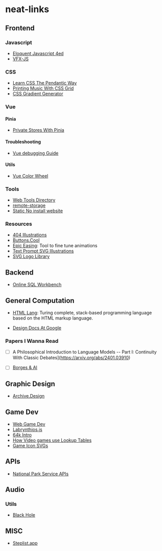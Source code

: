 # neat-links

## Frontend

### Javascript
* [Eloquent Javascript 4ed](https://eloquentjavascript.net/)
* [VFX-JS](https://amagi.dev/vfx-js/)

### CSS
* [Learn CSS The Pendantic Way](https://github.com/mixu/cssbook)
* [Printing Music With CSS Grid](https://cruncher.ch/blog/printing-music-with-css-grid/)
* [CSS Gradient Generator](https://cssgradientgenerator.com/)

### Vue

#### Pinia
* [Private Stores With Pinia](https://masteringpinia.com/blog/how-to-create-private-state-in-stores)

#### Troubleshooting
* [Vue debugging Guide](https://dev.to/zipy/decoding-14-vuejs-errors-a-vuejs-debugging-guide-7nn)
#### Utils
* [Vue Color Wheel](https://vue-color-wheel.vercel.app/)
### Tools
* [Web Tools Directory](https://www.websiteplanet.com/webtools/)
* [remote-storage](https://github.com/FrigadeHQ/remote-storage)
* [Static No install website](https://pgs.sh/)
### Resources
* [404 Illustrations](https://www.kapwing.com/404-illustrations)
* [Buttons.Cool](https://www.buttons.cool/)
* [Epic Easing](https://epiceasing.com/?curve=0.470%2C0.000%2C0.745%2C0.715&language=css): Tool to fine tune animations
* [Text Prompt SVG Illustrations](https://svg.io/)
* [SVG Logo Library](https://svgl.vercel.app/)



## Backend
* [Online SQL Workbench](https://sql-workbench.com/)

## General Computation
* [HTML Lang](https://html-lang.org/): Turing complete, stack-based programming language based on the HTML markup language.

* [Design Docs At Google](https://www.industrialempathy.com/posts/design-docs-at-google/)

### Papers I Wanna Read
- [ ] A Philosophical Introduction to Language Models -- Part I: Continuity With Classic Debates](https://arxiv.org/abs/2401.03910)

- [ ] [Borges & AI](https://arxiv.org/abs/2310.01425)

## Graphic Design
* [Archive.Design](https://archives.design/)


## Game Dev
* [Web Game Dev](https://www.webgamedev.com/)
 * [Labrynthios.js](https://github.com/yantra-core/Labyrinthos.js)
* [64k Intro](https://www.lofibucket.com/articles/64k_intro.html)
* [How Video games use Lookup Tables](https://blog.frost.kiwi/WebGL-LUTS-made-simple/)
* [Game Icon SVGs](https://game-icons.net/)

## APIs

* [National Park Service APIs](https://www.nps.gov/subjects/digital/nps-data-api.htm)

## Audio
### Utils
* [Black Hole](https://github.com/ExistentialAudio/BlackHole)

## MISC

* [Steplist.app](https://steplist.app/)